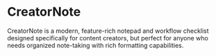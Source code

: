 # CreatorNote
CreatorNote is a modern, feature-rich notepad and workflow checklist designed specifically for content creators, but perfect for anyone who needs organized note-taking with rich formatting capabilities.
